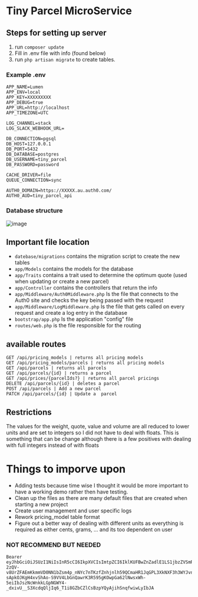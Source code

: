 # Tiny Parcel MicroService

## Steps for setting up server
1. run `composer update`
2. Fill in .env file with info (found below)
3. run `php artisan migrate` to create tables.

### Example .env
```
APP_NAME=Lumen
APP_ENV=local
APP_KEY=XXXXXXXXX
APP_DEBUG=true
APP_URL=http://localhost
APP_TIMEZONE=UTC

LOG_CHANNEL=stack
LOG_SLACK_WEBHOOK_URL=

DB_CONNECTION=pgsql
DB_HOST=127.0.0.1
DB_PORT=5432
DB_DATABASE=postgres
DB_USERNAME=tiny_parcel
DB_PASSWORD=password

CACHE_DRIVER=file
QUEUE_CONNECTION=sync

AUTH0_DOMAIN=https://XXXXX.au.auth0.com/
AUTH0_AUD=tiny_parcel_api
```

### Database structure
![image](https://user-images.githubusercontent.com/7591134/122939540-4b856f80-d3a6-11eb-864e-a3aad8ee5805.png)

## Important file location
* `datebase/migrations` contains the migration script to create the new tables
* `app/Models` contains the models for the database
* `app/Traits` contains a trait used to determine the optimum quote (used when updating or create a new parcel)
* `app/Controller` contains the controllers that return the info
* `app/Middleware/Auth0Middleware.php` Is the file that connects to the Auth0 site and checks the key being passed with the request
* `app/Middleware/LogMiddleware.php` Is the file that gets called on every request and create a log entry in the database
* `bootstrap/app.php` Is the application "config" file
* `routes/web.php` is the file responsible for the routing

## available routes
```
GET /api/pricing_models | returns all pricing models
GET /api/pricing_models/parcels | returns all pricing models
GET /api/parcels | returns all parcels
GET /api/parcels/{id} | returns a parcel
GET /api/prices/{parcelIds?} | returns all parcel pricings
DELETE /api/parcels/{id} | deletes a parcel
POST /api/parcels | Add a new parcel
PATCH /api/parcels/{id} | Update a  parcel
```

## Restrictions
The values for the weight, quote, value and volume are all reduced to lower units and are set to integers so I did not have to deal with floats. This is something that can be change although there is a few positives with dealing with full integers instead of with floats

# Things to imporve upon
* Adding tests because time wise I thought it would be more important to have a working demo rather then have testing.
* Clean up the files as there are many default files that are created  when starting a new project
* Create user management and user specific logs
* Rework pricing_model table format
* Figure out a better way of dealing with different units as everything is required as either cents, grams, ... and its too dependent on user


### NOT RECOMMEND BUT NEEDED
```
Bearer eyJhbGciOiJSUzI1NiIsInR5cCI6IkpXVCIsImtpZCI6IklKUFBwZnZadlE1LS1jbzZVSmRjcSJ9.eyJpc3MiOiJodHRwczovL2Rldi04ODBkNGtsNi5hdS5hdXRoMC5jb20vIiwic3ViIjoieWVoYXNQT0kwMUZ4aE9VNTJLV2xYTFEwelpFNUhTaGxAY2xpZW50cyIsImF1ZCI6InRpbnlfcGFyY2VsX2FwaSIsImlhdCI6MTYyNDM1ODAzMSwiZXhwIjoxNjI0NDQ0NDMxLCJhenAiOiJ5ZWhhc1BPSTAxRnhoT1U1MktXbFhMUTB6WkU1SFNobCIsInNjb3BlIjoicGFjZWw6YWRtaW4iLCJndHkiOiJjbGllbnQtY3JlZGVudGlhbHMifQ.0DlkC3gd_sCQ6PHIHvYF26KEk9PwNdkbhbP9EhOWhwEkeMwxMUUjr_TjIxlcJKO6IocOcXi5qXi_uxJRctXyw2vqzRooupB40JSjCw_EyJWv26ZwlB-2zQV-v8UrZFAEmKkmmVD0NN1bZsm4p_nNYc7nTKzfZnhjnlh59QCmaHR1JqGPL3XkNXF3h3WYJvnUofRHPFq0JGU3xZmvs-sApkOJKgH4xvShAo-S9VV4LbGnQawrK3R595gKOwpGa62lNwsxWh-5eiIbJszNcWnkkLGpNGWY4-_dxivU__S3XcdqQljIq6_T1i8GZbCZlCsBzpYQyAjihSnqfwiwLyIbJA
```
